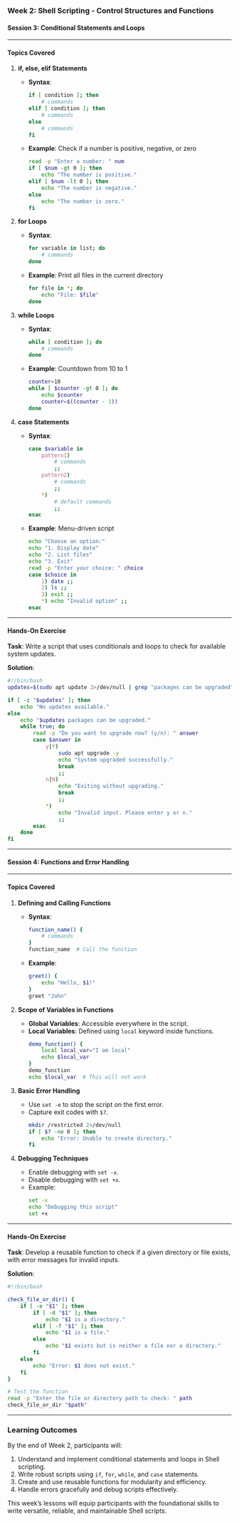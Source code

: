 ### **Week 2: Shell Scripting - Control Structures and Functions**

#### **Session 3: Conditional Statements and Loops**

---

#### **Topics Covered**

1. **if, else, elif Statements**
   - **Syntax**:
     ```bash
     if [ condition ]; then
         # commands
     elif [ condition ]; then
         # commands
     else
         # commands
     fi
     ```
   - **Example**: Check if a number is positive, negative, or zero
     ```bash
     read -p "Enter a number: " num
     if [ $num -gt 0 ]; then
         echo "The number is positive."
     elif [ $num -lt 0 ]; then
         echo "The number is negative."
     else
         echo "The number is zero."
     fi
     ```

2. **for Loops**
   - **Syntax**:
     ```bash
     for variable in list; do
         # commands
     done
     ```
   - **Example**: Print all files in the current directory
     ```bash
     for file in *; do
         echo "File: $file"
     done
     ```

3. **while Loops**
   - **Syntax**:
     ```bash
     while [ condition ]; do
         # commands
     done
     ```
   - **Example**: Countdown from 10 to 1
     ```bash
     counter=10
     while [ $counter -gt 0 ]; do
         echo $counter
         counter=$((counter - 1))
     done
     ```

4. **case Statements**
   - **Syntax**:
     ```bash
     case $variable in
         pattern1)
             # commands
             ;;
         pattern2)
             # commands
             ;;
         *)
             # default commands
             ;;
     esac
     ```
   - **Example**: Menu-driven script
     ```bash
     echo "Choose an option:"
     echo "1. Display date"
     echo "2. List files"
     echo "3. Exit"
     read -p "Enter your choice: " choice
     case $choice in
         1) date ;;
         2) ls ;;
         3) exit ;;
         *) echo "Invalid option" ;;
     esac
     ```

---

#### **Hands-On Exercise**

**Task**: Write a script that uses conditionals and loops to check for available system updates.

**Solution**:
```bash
#!/bin/bash
updates=$(sudo apt update 2>/dev/null | grep "packages can be upgraded" | awk '{print $1}')

if [ -z "$updates" ]; then
    echo "No updates available."
else
    echo "$updates packages can be upgraded."
    while true; do
        read -p "Do you want to upgrade now? (y/n): " answer
        case $answer in
            y|Y)
                sudo apt upgrade -y
                echo "System upgraded successfully."
                break
                ;;
            n|N)
                echo "Exiting without upgrading."
                break
                ;;
            *)
                echo "Invalid input. Please enter y or n."
                ;;
        esac
    done
fi
```

---

#### **Session 4: Functions and Error Handling**

---

#### **Topics Covered**

1. **Defining and Calling Functions**
   - **Syntax**:
     ```bash
     function_name() {
         # commands
     }
     function_name  # Call the function
     ```
   - **Example**:
     ```bash
     greet() {
         echo "Hello, $1!"
     }
     greet "John"
     ```

2. **Scope of Variables in Functions**
   - **Global Variables**: Accessible everywhere in the script.
   - **Local Variables**: Defined using `local` keyword inside functions.
     ```bash
     demo_function() {
         local local_var="I am local"
         echo $local_var
     }
     demo_function
     echo $local_var  # This will not work
     ```

3. **Basic Error Handling**
   - Use `set -e` to stop the script on the first error.
   - Capture exit codes with `$?`.
     ```bash
     mkdir /restricted 2>/dev/null
     if [ $? -ne 0 ]; then
         echo "Error: Unable to create directory."
     fi
     ```

4. **Debugging Techniques**
   - Enable debugging with `set -x`.
   - Disable debugging with `set +x`.
   - Example:
     ```bash
     set -x
     echo "Debugging this script"
     set +x
     ```

---

#### **Hands-On Exercise**

**Task**: Develop a reusable function to check if a given directory or file exists, with error messages for invalid inputs.

**Solution**:
```bash
#!/bin/bash

check_file_or_dir() {
    if [ -e "$1" ]; then
        if [ -d "$1" ]; then
            echo "$1 is a directory."
        elif [ -f "$1" ]; then
            echo "$1 is a file."
        else
            echo "$1 exists but is neither a file nor a directory."
        fi
    else
        echo "Error: $1 does not exist."
    fi
}

# Test the function
read -p "Enter the file or directory path to check: " path
check_file_or_dir "$path"
```

---

### **Learning Outcomes**

By the end of Week 2, participants will:
1. Understand and implement conditional statements and loops in Shell scripting.
2. Write robust scripts using `if`, `for`, `while`, and `case` statements.
3. Create and use reusable functions for modularity and efficiency.
4. Handle errors gracefully and debug scripts effectively. 

This week’s lessons will equip participants with the foundational skills to write versatile, reliable, and maintainable Shell scripts.
